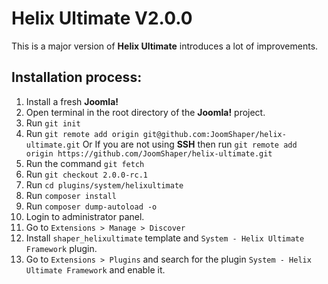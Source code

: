# Helix Ultimate V2.0.0

This is a major version of **Helix Ultimate** introduces a lot of improvements.

## Installation process:

1. Install a fresh **Joomla!**
2. Open terminal in the root directory of the **Joomla!** project.
3. Run `git init`
4. Run `git remote add origin git@github.com:JoomShaper/helix-ultimate.git` Or If you are not using **SSH** then run `git remote add origin https://github.com/JoomShaper/helix-ultimate.git`
6. Run the command `git fetch`
7. Run `git checkout 2.0.0-rc.1`
8. Run `cd plugins/system/helixultimate`
9. Run `composer install`
10. Run `composer dump-autoload -o`
11. Login to administrator panel.
12. Go to `Extensions > Manage > Discover`
13. Install `shaper_helixultimate` template and
   `System - Helix Ultimate Framework` plugin.
14. Go to `Extensions > Plugins` and search for the plugin
   `System - Helix Ultimate Framework` and enable it.
